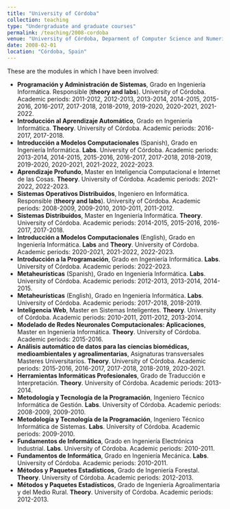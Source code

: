 ```yaml
---
title: "University of Córdoba"
collection: teaching
type: "Undergraduate and graduate courses"
permalink: /teaching/2008-cordoba
venue: "University of Córdoba, Deparment of Computer Science and Numerical Analysis"
date: 2008-02-01
location: "Córdoba, Spain"
---
```


These are the modules in which I have been involved:
- **Programación y Administración de Sistemas**, Grado en Ingeniería Informática. Responsible (**theory and labs**). University of Córdoba. Academic periods: 2011-2012, 2012-2013, 2013-2014,
2014-2015, 2015-2016, 2016-2017, 2017-2018, 2018-2019, 2019-2020, 2020-2021, 2021-2022.
- **Introducción al Aprendizaje Automático**, Grado en Ingeniería Informática. **Theory**. University of Córdoba. Academic periods: 2016-2017, 2017-2018.
- **Introducción a Modelos Computacionales** (Spanish), Grado en Ingeniería Informática. **Labs**. University of Córdoba. Academic periods: 2013-2014, 2014-2015, 2015-2016, 2016-2017, 2017-2018, 2018-2019, 2019-2020, 2020-2021, 2021-2022, 2022-2023.
- **Aprendizaje Profundo**, Master en Inteligencia Computacional e Internet de las Cosas. **Theory**. University of Córdoba. Academic periods: 2021-2022, 2022-2023.
- **Sistemas Operativos Distribuidos**, Ingeniero en Informática. Responsible (**theory and labs**). University of Córdoba. Academic periods: 2008-2009, 2009-2010, 2010-2011, 2011-2012.
- **Sistemas Distribuidos**, Master en Ingeniería Informática. **Theory**. University of Córdoba. Academic periods: 2014-2015, 2015-2016, 2016-2017, 2017-2018.
- **Introducción a Modelos Computacionales** (English), Grado en Ingeniería Informática. **Labs** and **Theory**. University of Córdoba. Academic periods: 2020-2021, 2021-2022, 2022-2023.
- **Introducción a la Programación**, Grado en Ingeniería Informática. **Labs**. University of Córdoba. Academic periods: 2022-2023.
- **Metaheurísticas** (Spanish), Grado en Ingeniería Informática. **Labs**. University of Córdoba. Academic periods: 2012-2013, 2013-2014, 2014-2015.
- **Metaheurísticas** (English), Grado en Ingeniería Informática. **Labs**. University of Córdoba. Academic periods: 2017-2018, 2018-2019.
- **Inteligencia Web**, Master en Sistemas Inteligentes. **Theory**. University of Córdoba. Academic periods: 2010-2011, 2011-2012, 2013-2014.
- **Modelado de Redes Neuronales Computacionales: Aplicaciones**, Master en Ingeniería Informática. **Theory**. University of Córdoba. Academic periods: 2015-2016.
- **Análisis automático de datos para las ciencias biomédicas, medioambientales y agroalimentarias**, Asignaturas transversales Masteres Universitarios. **Theory**. University of Córdoba. Academic periods: 2015-2016, 2016-2017, 2017-2018, 2018-2019, 2020-2021.
- **Herramientas Informáticas Profesionales**, Grado de Traducción e Interpretación. **Theory**. University of Córdoba. Academic periods: 2013-2014.
- **Metodología y Tecnología de la Programación**, Ingeniero Técnico Informática de Gestión. **Labs**. University of Córdoba. Academic periods: 2008-2009, 2009-2010.
- **Metodología y Tecnología de la Programación**, Ingeniero Técnico Informática de Sistemas. **Labs**. University of Córdoba. Academic periods: 2009-2010.
- **Fundamentos de Informática**, Grado en Ingeniería Electrónica Industrial. **Labs**. University of Córdoba. Academic periods: 2010-2011.
- **Fundamentos de Informática**, Grado en Ingeniería Mecánica. **Labs**. University of Córdoba. Academic periods: 2010-2011.
- **Métodos y Paquetes Estadísticos**, Grado de Ingeniería Forestal. **Theory**. University of Córdoba. Academic periods: 2012-2013.
- **Métodos y Paquetes Estadísticos**, Grado de Ingeniería Agroalimentaria y del Medio Rural. **Theory**. University of Córdoba. Academic periods: 2012-2013.


